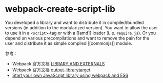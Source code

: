 # webpack-create-script-lib

You developed a library and want to distribute it in compiled/bundled versions (in addition to the modularized version). You want to allow the user to use it in a `<script>`-tag or with a [[amd]] loader (i. e. `require.js`). Or you depend on various precompilations and want to remove the pain for the user and distribute it as simple compiled [[commonjs]] module.

参考：
- Webpack 官方文档 [LIBRARY AND EXTERNALS](http://webpack.github.io/docs/library-and-externals.html)
- Webpack 官方文档 [output-librarytarget](http://webpack.github.io/docs/configuration.html#output-librarytarget)
- [Start your own JavaScript library using webpack and ES6](http://krasimirtsonev.com/blog/article/javascript-library-starter-using-webpack-es6)